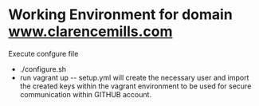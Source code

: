 # Working Environment for domain www.clarencemills.com 

Execute confgure file
- ./configure.sh
- run vagrant up
-- setup.yml will create the necessary user and import the created keys within the vagrant environment to be used for secure communication
    within GITHUB account.
